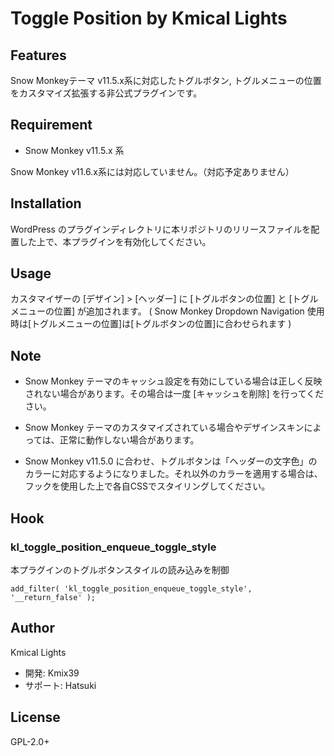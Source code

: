 # Toggle Position by Kmical Lights

## Features

Snow Monkeyテーマ v11.5.x系に対応したトグルボタン, トグルメニューの位置をカスタマイズ拡張する非公式プラグインです。

## Requirement

* Snow Monkey v11.5.x 系

Snow Monkey v11.6.x系には対応していません。（対応予定ありません）

## Installation

WordPress のプラグインディレクトリに本リポジトリのリリースファイルを配置した上で、本プラグインを有効化してください。

## Usage

カスタマイザーの [デザイン] > [ヘッダー] に [トグルボタンの位置] と [トグルメニューの位置] が追加されます。
( Snow Monkey Dropdown Navigation 使用時は[トグルメニューの位置]は[トグルボタンの位置]に合わせられます )

## Note

+ Snow Monkey テーマのキャッシュ設定を有効にしている場合は正しく反映されない場合があります。その場合は一度 [キャッシュを削除] を行ってください。

+ Snow Monkey テーマのカスタマイズされている場合やデザインスキンによっては、正常に動作しない場合があります。

+ Snow Monkey v11.5.0 に合わせ、トグルボタンは「ヘッダーの文字色」のカラーに対応するようになりました。それ以外のカラーを適用する場合は、フックを使用した上で各自CSSでスタイリングしてください。

## Hook

### kl_toggle_position_enqueue_toggle_style

本プラグインのトグルボタンスタイルの読み込みを制御

```
add_filter( 'kl_toggle_position_enqueue_toggle_style', '__return_false' );
```

## Author

Kmical Lights
+ 開発: Kmix39
+ サポート: Hatsuki

## License

GPL-2.0+
